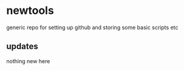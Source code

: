 # newtools
generic repo for setting up github and storing some basic scripts etc

## updates
nothing new here
